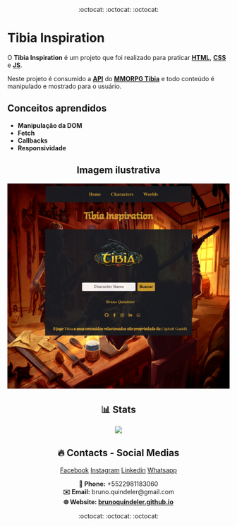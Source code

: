 <p align="center">
  :octocat: :octocat: :octocat:
</p>

# Tibia Inspiration

O **Tibia Inspiration** é um projeto que foi realizado para praticar [**HTML**]("https://developer.mozilla.org/pt-BR/docs/Web/HTML"), [**CSS**]("https://developer.mozilla.org/pt-BR/docs/Web/CSS") e [**JS**]("https://developer.mozilla.org/pt-BR/docs/Web/JavaScript").

Neste projeto é consumido a [**API**]("http://https://www.redhat.com/pt-br/topics/api/what-are-application-programming-interfaces") do [**MMORPG Tibia**]("http://tibia.com") e todo conteúdo é manipulado e mostrado para o usuário.

## Conceitos aprendidos

* **Manipulação da DOM**
* **Fetch**
* **Callbacks**
* **Responsividade**
<h2 align="center">Imagem ilustrativa</h2>
  <p align="center">
    <img width="600" src="./assets/images/tibiainspiration_screenshot.png" alt="Imagem ilustrativa">
  </p>

<h2 align="center">📊 Stats</h2>
  <p align="center">
    <!--<img src="https://github-readme-stats.vercel.app/api?username=brunoquindeler&theme=default&how_icons=true&count_private=true">-->
    <img src="https://github-readme-stats.vercel.app/api/pin?username=brunoquindeler&repo=tibiainspiration"> <!-- &layout=compact &theme=react -->
  </p>

<h2 align="center">🔥 Contacts - Social Medias</h2>
<p align="center">
  <a href="https://facebook.com/brunoquindeler" target="_blank">Facebook</a> 
  <a href="https://instagram.com/brunoquindeler" target="_blank">Instagram</a>  
  <a href="https://linkedin.com/in/brunofq" target="_blank">Linkedin</a>
  <a href="https://api.whatsapp.com/send?phone=5522981183060&text=Ol%C3%A1%2C%20Bruno%20Quindeler!!" target="_blank">Whatsapp</a>
</p>

<p align="center">
  <strong>📱 Phone:</strong> +5522981183060
  <br>
  <strong>✉️ Email:</strong> bruno.quindeler@gmail.com
  <br>
  <strong>🌐 Website: <a href="https://brunoquindeler.github.io">brunoquindeler.github.io</a></strong>
</p>


<p align="center">
  :octocat: :octocat: :octocat:
</p>
